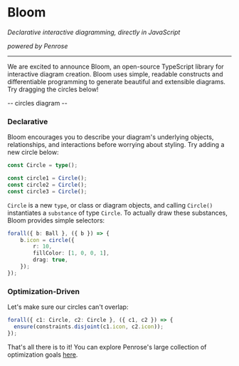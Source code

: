 # Bloom

_Declarative interactive diagramming, directly in JavaScript_

_powered by Penrose_

---

We are excited to announce Bloom, an open-source TypeScript library for interactive diagram creation. 
Bloom uses simple, readable constructs and differentiable programming to generate 
beautiful and extensible diagrams. Try dragging the circles below!

-- circles diagram --

### Declarative

Bloom encourages you to describe your diagram's underlying objects, relationships, and interactions 
before worrying about styling. Try adding a new circle below:

```typescript
const Circle = type();

const circle1 = Circle();
const circle2 = Circle();
const circle3 = Circle();
```

`Circle` is a new `type`, or class or diagram objects, and calling `Circle()` instantiates a `substance` of type `Circle`. 
To actually draw these substances, Bloom provides simple selectors:

```typescript
forall({ b: Ball }, ({ b }) => {
    b.icon = circle({
        r: 10,
        fillColor: [1, 0, 0, 1],
        drag: true,
    });
});
```

### Optimization-Driven

Let's make sure our circles can't overlap:

```typescript
forall({ c1: Circle, c2: Circle }, ({ c1, c2 }) => {
  ensure(constraints.disjoint(c1.icon, c2.icon));
});
```

That's all there is to it! You can explore Penrose's large collection of optimization goals [here](https://penrose.cs.cmu.edu/docs/ref/style/functions).